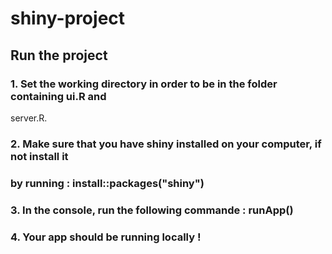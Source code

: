 # shiny-project

## Run the project 

### 1. Set the working directory in order to be in the folder containing ui.R and 
server.R.

### 2. Make sure that you have shiny installed on your computer, if not install it
### by running : install::packages("shiny")

### 3. In the console, run the following commande : runApp()

### 4. Your app should be running locally !